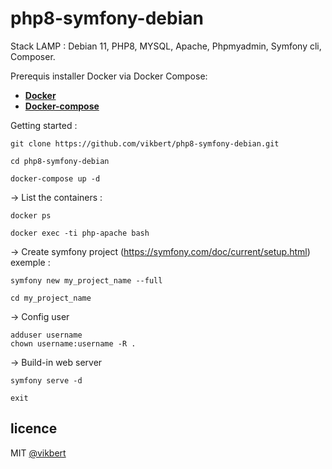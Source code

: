 # php8-symfony-debian
Stack LAMP : Debian 11, PHP8, MYSQL, Apache, Phpmyadmin, Symfony cli, Composer.

Prerequis installer Docker via Docker Compose:
- **[Docker](https://docs.docker.com/get-docker/)**
- **[Docker-compose](https://docs.docker.com/compose/install/)**

Getting started :
```
git clone https://github.com/vikbert/php8-symfony-debian.git
```
```
cd php8-symfony-debian
```

```
docker-compose up -d
```

→ List the containers :
```
docker ps 
```

```
docker exec -ti php-apache bash
```

→ Create symfony project (https://symfony.com/doc/current/setup.html) exemple :
```
symfony new my_project_name --full
```
```
cd my_project_name
```

→ Config user
```
adduser username
chown username:username -R .
```

→ Build-in web server
```
symfony serve -d
```
```
exit
```
## licence
MIT [@vikbert](https://vikbert.github.io/)
